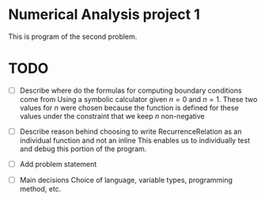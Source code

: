 # Numerical Analysis project 1
This is program of the second problem.







# TODO
- [ ] Describe where do the formulas for computing boundary conditions come from
    Using a symbolic calculator given $n=0$ and $n=1$. These two values for $n$ were chosen because
    the function is defined for these values under the constraint that we keep $n$ non-negative
- [ ] Describe reason behind choosing to write RecurrenceRelation as an individual function and not
  an inline
    This enables us to individually test and debug this portion of the program.

- [ ] Add problem statement
- [ ] Main decisions
    Choice of language, variable types, programming method, etc. 

